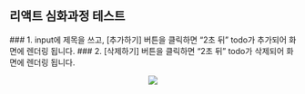 <h2>리액트 심화과정 테스트</h2> 
### 1. input에 제목을 쓰고, [추가하기] 버튼을 클릭하면 “2초 뒤” todo가 추가되어 화면에 렌더링 됩니다.
### 2. [삭제하기] 버튼을 클릭하면 “2초 뒤” todo가 삭제되어 화면에 렌더링 됩니다.
<p align="center">
  <img src="https://user-images.githubusercontent.com/52305780/236103081-6d9e03a2-6a3e-488a-b3a9-754a11ab74da.gif">
</p>
